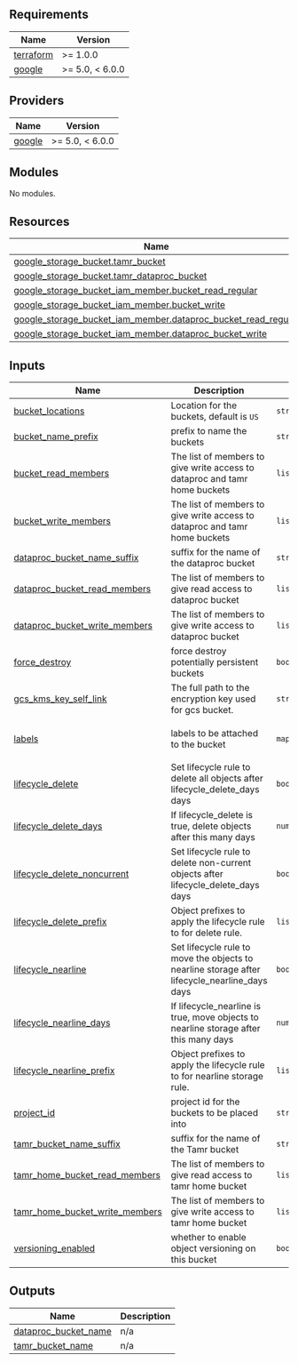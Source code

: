 <!-- BEGINNING OF PRE-COMMIT-TERRAFORM DOCS HOOK -->
## Requirements

| Name | Version |
|------|---------|
| <a name="requirement_terraform"></a> [terraform](#requirement\_terraform) | >= 1.0.0 |
| <a name="requirement_google"></a> [google](#requirement\_google) | >= 5.0, < 6.0.0 |

## Providers

| Name | Version |
|------|---------|
| <a name="provider_google"></a> [google](#provider\_google) | >= 5.0, < 6.0.0 |

## Modules

No modules.

## Resources

| Name | Type |
|------|------|
| [google_storage_bucket.tamr_bucket](https://registry.terraform.io/providers/hashicorp/google/latest/docs/resources/storage_bucket) | resource |
| [google_storage_bucket.tamr_dataproc_bucket](https://registry.terraform.io/providers/hashicorp/google/latest/docs/resources/storage_bucket) | resource |
| [google_storage_bucket_iam_member.bucket_read_regular](https://registry.terraform.io/providers/hashicorp/google/latest/docs/resources/storage_bucket_iam_member) | resource |
| [google_storage_bucket_iam_member.bucket_write](https://registry.terraform.io/providers/hashicorp/google/latest/docs/resources/storage_bucket_iam_member) | resource |
| [google_storage_bucket_iam_member.dataproc_bucket_read_regular](https://registry.terraform.io/providers/hashicorp/google/latest/docs/resources/storage_bucket_iam_member) | resource |
| [google_storage_bucket_iam_member.dataproc_bucket_write](https://registry.terraform.io/providers/hashicorp/google/latest/docs/resources/storage_bucket_iam_member) | resource |

## Inputs

| Name | Description | Type | Default | Required |
|------|-------------|------|---------|:--------:|
| <a name="input_bucket_locations"></a> [bucket\_locations](#input\_bucket\_locations) | Location for the buckets, default is `US` | `string` | `"US"` | no |
| <a name="input_bucket_name_prefix"></a> [bucket\_name\_prefix](#input\_bucket\_name\_prefix) | prefix to name the buckets | `string` | `""` | no |
| <a name="input_bucket_read_members"></a> [bucket\_read\_members](#input\_bucket\_read\_members) | The list of members to give write access to dataproc and tamr home buckets | `list(string)` | `[]` | no |
| <a name="input_bucket_write_members"></a> [bucket\_write\_members](#input\_bucket\_write\_members) | The list of members to give write access to dataproc and tamr home buckets | `list(string)` | `[]` | no |
| <a name="input_dataproc_bucket_name_suffix"></a> [dataproc\_bucket\_name\_suffix](#input\_dataproc\_bucket\_name\_suffix) | suffix for the name of the dataproc bucket | `string` | `"-dataproc-home"` | no |
| <a name="input_dataproc_bucket_read_members"></a> [dataproc\_bucket\_read\_members](#input\_dataproc\_bucket\_read\_members) | The list of members to give read access to dataproc bucket | `list(string)` | `[]` | no |
| <a name="input_dataproc_bucket_write_members"></a> [dataproc\_bucket\_write\_members](#input\_dataproc\_bucket\_write\_members) | The list of members to give write access to dataproc bucket | `list(string)` | `[]` | no |
| <a name="input_force_destroy"></a> [force\_destroy](#input\_force\_destroy) | force destroy potentially persistent buckets | `bool` | `false` | no |
| <a name="input_gcs_kms_key_self_link"></a> [gcs\_kms\_key\_self\_link](#input\_gcs\_kms\_key\_self\_link) | The full path to the encryption key used for gcs bucket. | `string` | `""` | no |
| <a name="input_labels"></a> [labels](#input\_labels) | labels to be attached to the bucket | `map(string)` | <pre>{<br>  "product": "external_tamr"<br>}</pre> | no |
| <a name="input_lifecycle_delete"></a> [lifecycle\_delete](#input\_lifecycle\_delete) | Set lifecycle rule to delete all objects after lifecycle\_delete\_days days | `bool` | `false` | no |
| <a name="input_lifecycle_delete_days"></a> [lifecycle\_delete\_days](#input\_lifecycle\_delete\_days) | If lifecycle\_delete is true, delete objects after this many days | `number` | `90` | no |
| <a name="input_lifecycle_delete_noncurrent"></a> [lifecycle\_delete\_noncurrent](#input\_lifecycle\_delete\_noncurrent) | Set lifecycle rule to delete non-current objects after lifecycle\_delete\_days days | `bool` | `false` | no |
| <a name="input_lifecycle_delete_prefix"></a> [lifecycle\_delete\_prefix](#input\_lifecycle\_delete\_prefix) | Object prefixes to apply the lifecycle rule to for delete rule. | `list(string)` | `[]` | no |
| <a name="input_lifecycle_nearline"></a> [lifecycle\_nearline](#input\_lifecycle\_nearline) | Set lifecycle rule to move the objects to nearline storage after lifecycle\_nearline\_days days | `bool` | `false` | no |
| <a name="input_lifecycle_nearline_days"></a> [lifecycle\_nearline\_days](#input\_lifecycle\_nearline\_days) | If lifecycle\_nearline is true, move objects to nearline storage after this many days | `number` | `23` | no |
| <a name="input_lifecycle_nearline_prefix"></a> [lifecycle\_nearline\_prefix](#input\_lifecycle\_nearline\_prefix) | Object prefixes to apply the lifecycle rule to for nearline storage rule. | `list(string)` | `[]` | no |
| <a name="input_project_id"></a> [project\_id](#input\_project\_id) | project id for the buckets to be placed into | `string` | n/a | yes |
| <a name="input_tamr_bucket_name_suffix"></a> [tamr\_bucket\_name\_suffix](#input\_tamr\_bucket\_name\_suffix) | suffix for the name of the Tamr bucket | `string` | `"-tamr-home"` | no |
| <a name="input_tamr_home_bucket_read_members"></a> [tamr\_home\_bucket\_read\_members](#input\_tamr\_home\_bucket\_read\_members) | The list of members to give read access to tamr home bucket | `list(string)` | `[]` | no |
| <a name="input_tamr_home_bucket_write_members"></a> [tamr\_home\_bucket\_write\_members](#input\_tamr\_home\_bucket\_write\_members) | The list of members to give write access to tamr home bucket | `list(string)` | `[]` | no |
| <a name="input_versioning_enabled"></a> [versioning\_enabled](#input\_versioning\_enabled) | whether to enable object versioning on this bucket | `bool` | `false` | no |

## Outputs

| Name | Description |
|------|-------------|
| <a name="output_dataproc_bucket_name"></a> [dataproc\_bucket\_name](#output\_dataproc\_bucket\_name) | n/a |
| <a name="output_tamr_bucket_name"></a> [tamr\_bucket\_name](#output\_tamr\_bucket\_name) | n/a |
<!-- END OF PRE-COMMIT-TERRAFORM DOCS HOOK -->

